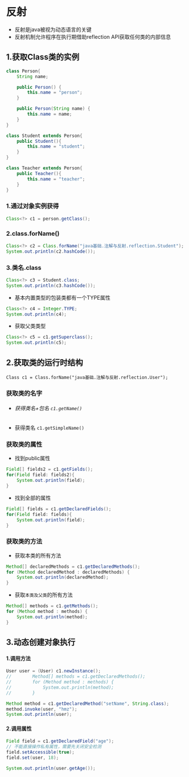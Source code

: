 # 反射

- 反射是java被视为动态语言的关键
- 反射机制允许程序在执行期借助reflection API获取任何类的内部信息

## 1.获取Class类的实例

```java
class Person{
    String name;

    public Person() {
        this.name = "person";
    }

    public Person(String name) {
        this.name = name;
    }
}

class Student extends Person{
    public Student(){
        this.name = "student";
    }
}

class Teacher extends Person{
    public Teacher(){
        this.name = "teacher";
    }
}
```

### 1.通过对象实例获得

```java
Class<?> c1 = person.getClass();
```

### 2.class.forName()

```java
Class<?> c2 = Class.forName("java基础.注解与反射.reflection.Student");
System.out.println(c2.hashCode());
```

### 3.类名.class

```java
Class<?> c3 = Student.class;
System.out.println(c3.hashCode());
```

- 基本内置类型的包装类都有一个TYPE属性

```java
Class<?> c4 = Integer.TYPE;
System.out.println(c4);
```

- 获取父类类型

```java
Class<?> c5 = c1.getSuperclass();
System.out.println(c5);
```



## 2.获取类的运行时结构

```
Class c1 = Class.forName("java基础.注解与反射.reflection.User");
```

### 获取类的名字

- ###### 获得类名+包名 `c1.getName()`

- 获得类名 `c1.getSimpleName()`

### 获取类的属性

- 找到public属性

```java
Field[] fields2 = c1.getFields();
for(Field field: fields2){
    System.out.println(field);
}
```

- 找到全部的属性

```java
Field[] fields = c1.getDeclaredFields();
for(Field field: fields){
    System.out.println(field);
}
```

### 获取类的方法

- 获取本类的所有方法

```java
Method[] declaredMethods = c1.getDeclaredMethods();
for (Method declaredMethod : declaredMethods) {
    System.out.println(declaredMethod);
}
```

- 获取`本类及父类`的所有方法

```java
Method[] methods = c1.getMethods();
for (Method method : methods) {
    System.out.println(method);
}
```



## 3.动态创建对象执行

#### 1.调用方法

```java
User user = (User) c1.newInstance();
//        Method[] methods = c1.getDeclaredMethods();
//        for (Method method : methods) {
//            System.out.println(method);
//        }

Method method = c1.getDeclaredMethod("setName", String.class);
method.invoke(user, "hmz");
System.out.println(user);
```

#### 2.调用属性

```java
Field field = c1.getDeclaredField("age");
// 不能直接操作私有属性，需要先关闭安全检测
field.setAccessible(true);
field.set(user, 18);

System.out.println(user.getAge());
```